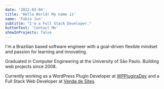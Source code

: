 ```yaml
---
date: '2022-03-04'
title: 'Hello World! My name is'
name: 'Fabio Jun'
subtitle: "I'm a Full Stack Developer."
buttonText: 'Contact Me'
showInProjects: false
---
```


I'm a Brazilian based software engineer with a goal-driven flexible mindset and passion for learning and innovating.

Graduated in Computer Engineering at the University of São Paulo. 
Building web projects since 2008.

Currently working as a WordPress Plugin Developer at [WPPluginsDev](https://wpplugins.dev) and a Full Stack Web Developer at [Venda de Sites](https://vendadesites.com.br/).
